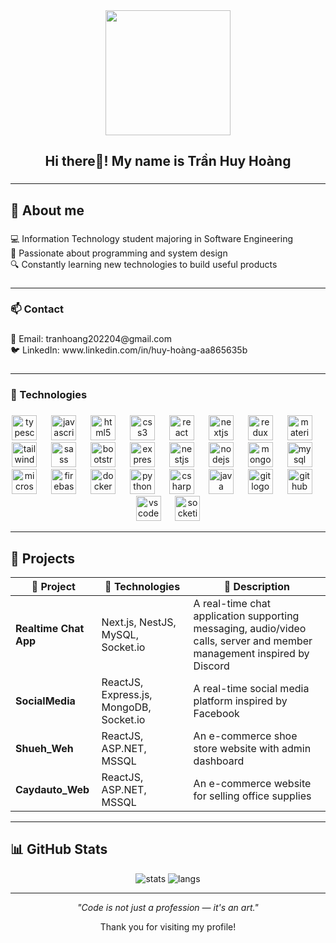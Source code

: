 <div align="center">
  <img height="200" src="https://camo.githubusercontent.com/803226302ac9ed44d0caeadcaee81c6797400dc7b6da544bb78c80c59ebdfca3/68747470733a2f2f6d656469612e67697068792e636f6d2f6d656469612f7167515567674143335066763638377150432f67697068792e676966"  />
</div>

###

<h2 align="center">Hi  there👋! My name is Trần Huy Hoàng</h2>

###

---

## 🧠 About me

###

<p align="left">💻 Information Technology student majoring in Software Engineering <br>🚀 Passionate about programming and system design<br>🔍 Constantly learning new technologies to build useful products</p>

###

---

<h3 align="left">📫 Contact</h3>

###

<p align="left">📧 Email: tranhoang202204@gmail.com<br>🐦 LinkedIn: www.linkedin.com/in/huy-hoàng-aa865635b</p>

###

---

<h3 align="left">🚀 Technologies</h3>

###

<div align="center">
  <img src="https://skillicons.dev/icons?i=ts" height="40" alt="typescript logo"  />
  <img width="15" />
  <img src="https://skillicons.dev/icons?i=js" height="40" alt="javascript logo"  />
  <img width="15" />
  <img src="https://cdn.jsdelivr.net/gh/devicons/devicon/icons/html5/html5-original.svg" height="40" alt="html5 logo"  />
  <img width="15" />
  <img src="https://cdn.jsdelivr.net/gh/devicons/devicon/icons/css3/css3-original.svg" height="40" alt="css3 logo"  />
  <img width="15" />
  <img src="https://skillicons.dev/icons?i=react" height="40" alt="react logo"  />
  <img width="15" />
  <img src="https://skillicons.dev/icons?i=nextjs" height="40" alt="nextjs logo"  />
  <img width="15" />
  <img src="https://skillicons.dev/icons?i=redux" height="40" alt="redux logo"  />
  <img width="15" />
  <img src="https://skillicons.dev/icons?i=materialui" height="40" alt="materialui logo"  />
  <img width="15" />
  <img src="https://skillicons.dev/icons?i=tailwind" height="40" alt="tailwindcss logo"  />
  <img width="15" />
  <img src="https://skillicons.dev/icons?i=sass" height="40" alt="sass logo"  />
  <img width="15" />
  <img src="https://skillicons.dev/icons?i=bootstrap" height="40" alt="bootstrap logo"  />
  <img width="15" />
  <img src="https://skillicons.dev/icons?i=express" height="40" alt="express logo"  />
  <img width="15" />
  <img src="https://skillicons.dev/icons?i=nestjs" height="40" alt="nestjs logo"  />
  <img width="15" />
  <img src="https://cdn.simpleicons.org/nodedotjs/339933" height="40" alt="nodejs logo"  />
  <img width="15" />
  <img src="https://skillicons.dev/icons?i=mongodb" height="40" alt="mongodb logo"  />
  <img width="15" />
  <img src="https://skillicons.dev/icons?i=mysql" height="40" alt="mysql logo"  />
  <img width="15" />
  <img src="https://cdn.jsdelivr.net/gh/devicons/devicon/icons/microsoftsqlserver/microsoftsqlserver-plain.svg" height="40" alt="microsoftsqlserver logo"  />
  <img width="15" />
  <img src="https://skillicons.dev/icons?i=firebase" height="40" alt="firebase logo"  />
  <img width="15" />
  <img src="https://skillicons.dev/icons?i=docker" height="40" alt="docker logo"  />
  <img width="15" />
  <img src="https://skillicons.dev/icons?i=py" height="40" alt="python logo"  />
  <img width="15" />
  <img src="https://skillicons.dev/icons?i=cs" height="40" alt="csharp logo"  />
  <img width="15" />
  <img src="https://skillicons.dev/icons?i=java" height="40" alt="java logo"  />
  <img width="15" />
  <img src="https://skillicons.dev/icons?i=git" height="40" alt="git logo"  />
  <img width="15" />
  <img src="https://skillicons.dev/icons?i=github" height="40" alt="github logo"  />
  <img width="15" />
  <img src="https://skillicons.dev/icons?i=vscode" height="40" alt="vscode logo"  />
  <img width="15" />
  <img src="https://img.shields.io/badge/Socket.io-010101?logo=socketdotio&logoColor=white&style=for-the-badge" height="40" alt="socketio logo"  />
</div>

---

## 🔧 Projects

| 💼 Project                     | 🚀 Technologies                                       | 📄 Description                                                                 |
|-------------------------------|-------------------------------------------------------|--------------------------------------------------------------------------------|
| **Realtime Chat App**         | Next.js, NestJS, MySQL, Socket.io                      | A real-time chat application supporting messaging, audio/video calls, server and member management inspired by Discord  |
| **SocialMedia**               | ReactJS, Express.js, MongoDB, Socket.io                | A real-time social media platform inspired by Facebook                         |
| **Shueh_Weh**                 | ReactJS, ASP.NET, MSSQL                               | An e-commerce shoe store website with admin dashboard                          |
| **Caydauto_Web**              | ReactJS, ASP.NET, MSSQL                               | An e-commerce website for selling office supplies                              |

---

## 📊 GitHub Stats

<p align="center">
  <img src="https://github-readme-stats.vercel.app/api?username=hoangthh&show_icons=true&theme=tokyonight" alt="stats" />
  <img src="https://github-readme-stats.vercel.app/api/top-langs/?username=hoangthh&layout=compact&theme=tokyonight" alt="langs" />
</p>

---

<p align="center">
  <i>"Code is not just a profession — it's an art."</i>  
</p>

<p align='center'>Thank you for visiting my profile!</p>
